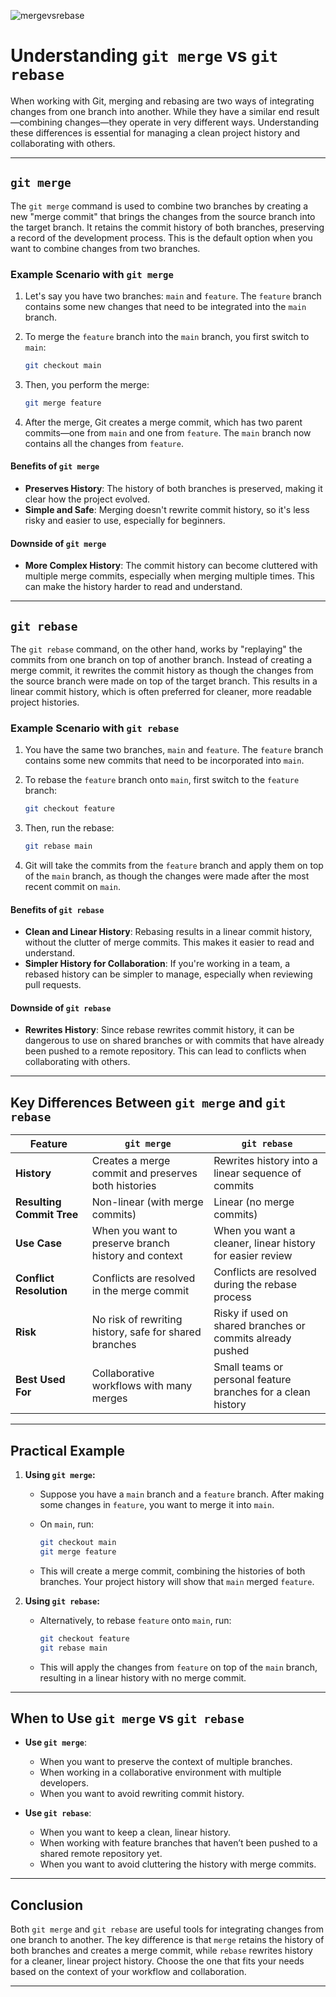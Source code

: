 
![mergevsrebase](https://github.com/user-attachments/assets/7bc817d4-6f2c-43c2-aa68-35b267116124)

# Understanding `git merge` vs `git rebase`

When working with Git, merging and rebasing are two ways of integrating changes from one branch into another. While they have a similar end result—combining changes—they operate in very different ways. Understanding these differences is essential for managing a clean project history and collaborating with others.

---

## **`git merge`**

The `git merge` command is used to combine two branches by creating a new "merge commit" that brings the changes from the source branch into the target branch. It retains the commit history of both branches, preserving a record of the development process. This is the default option when you want to combine changes from two branches.

### Example Scenario with `git merge`

1. Let's say you have two branches: `main` and `feature`. The `feature` branch contains some new changes that need to be integrated into the `main` branch.

2. To merge the `feature` branch into the `main` branch, you first switch to `main`:
    ```bash
    git checkout main
    ```

3. Then, you perform the merge:
    ```bash
    git merge feature
    ```

4. After the merge, Git creates a merge commit, which has two parent commits—one from `main` and one from `feature`. The `main` branch now contains all the changes from `feature`.

#### **Benefits of `git merge`**
- **Preserves History**: The history of both branches is preserved, making it clear how the project evolved.
- **Simple and Safe**: Merging doesn't rewrite commit history, so it's less risky and easier to use, especially for beginners.

#### **Downside of `git merge`**
- **More Complex History**: The commit history can become cluttered with multiple merge commits, especially when merging multiple times. This can make the history harder to read and understand.

---

## **`git rebase`**

The `git rebase` command, on the other hand, works by "replaying" the commits from one branch on top of another branch. Instead of creating a merge commit, it rewrites the commit history as though the changes from the source branch were made on top of the target branch. This results in a linear commit history, which is often preferred for cleaner, more readable project histories.

### Example Scenario with `git rebase`

1. You have the same two branches, `main` and `feature`. The `feature` branch contains some new commits that need to be incorporated into `main`.

2. To rebase the `feature` branch onto `main`, first switch to the `feature` branch:
    ```bash
    git checkout feature
    ```

3. Then, run the rebase:
    ```bash
    git rebase main
    ```

4. Git will take the commits from the `feature` branch and apply them on top of the `main` branch, as though the changes were made after the most recent commit on `main`.

#### **Benefits of `git rebase`**
- **Clean and Linear History**: Rebasing results in a linear commit history, without the clutter of merge commits. This makes it easier to read and understand.
- **Simpler History for Collaboration**: If you're working in a team, a rebased history can be simpler to manage, especially when reviewing pull requests.

#### **Downside of `git rebase`**
- **Rewrites History**: Since rebase rewrites commit history, it can be dangerous to use on shared branches or with commits that have already been pushed to a remote repository. This can lead to conflicts when collaborating with others.

---

## Key Differences Between `git merge` and `git rebase`

| **Feature**               | **`git merge`**                                      | **`git rebase`**                                      |
|---------------------------|-----------------------------------------------------|------------------------------------------------------|
| **History**                | Creates a merge commit and preserves both histories | Rewrites history into a linear sequence of commits   |
| **Resulting Commit Tree**  | Non-linear (with merge commits)                    | Linear (no merge commits)                           |
| **Use Case**               | When you want to preserve branch history and context | When you want a cleaner, linear history for easier review |
| **Conflict Resolution**    | Conflicts are resolved in the merge commit         | Conflicts are resolved during the rebase process    |
| **Risk**                   | No risk of rewriting history, safe for shared branches | Risky if used on shared branches or commits already pushed |
| **Best Used For**          | Collaborative workflows with many merges           | Small teams or personal feature branches for a clean history |

---

## Practical Example

1. **Using `git merge`:**
    - Suppose you have a `main` branch and a `feature` branch. After making some changes in `feature`, you want to merge it into `main`.
    
    - On `main`, run:
      ```bash
      git checkout main
      git merge feature
      ```

    - This will create a merge commit, combining the histories of both branches. Your project history will show that `main` merged `feature`.

2. **Using `git rebase`:**
    - Alternatively, to rebase `feature` onto `main`, run:
      ```bash
      git checkout feature
      git rebase main
      ```

    - This will apply the changes from `feature` on top of the `main` branch, resulting in a linear history with no merge commit.

---

## When to Use `git merge` vs `git rebase`

- **Use `git merge`**:
    - When you want to preserve the context of multiple branches.
    - When working in a collaborative environment with multiple developers.
    - When you want to avoid rewriting commit history.

- **Use `git rebase`**:
    - When you want to keep a clean, linear history.
    - When working with feature branches that haven’t been pushed to a shared remote repository yet.
    - When you want to avoid cluttering the history with merge commits.

---

## Conclusion

Both `git merge` and `git rebase` are useful tools for integrating changes from one branch to another. The key difference is that `merge` retains the history of both branches and creates a merge commit, while `rebase` rewrites history for a cleaner, linear project history. Choose the one that fits your needs based on the context of your workflow and collaboration.

---
